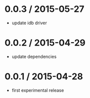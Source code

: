 0.0.3 / 2015-05-27
==================

* update idb driver

0.0.2 / 2015-04-29
==================

* update dependencies

0.0.1 / 2015-04-28
==================

* first experimental release
